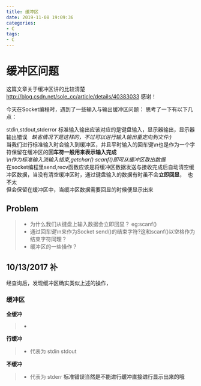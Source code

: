 ```yaml
---
title: 缓冲区
date: 2019-11-08 19:09:36
categories:
- C
tags:
- C
---
```


# 缓冲区问题  
这篇文章关于缓冲区讲的比较清楚 http://blog.csdn.net/sole_cc/article/details/40383033 感谢！

今天在Socket编程时，遇到了一些输入与输出缓冲区问题：
思考了一下有以下几点：  

stdin,stdout,stderror 标准输入输出应该对应的是键盘输入，显示器输出，显示器输出错误       
*缺省情况下是这样的，不过可以进行输入输出重定向到文件:)*  
当我们进行标准输入时会输入到缓冲区，并且平时输入的回车键\n也是作为一个字符保留在缓冲区的**回车符一般用来表示输入完成**  
*\n作为标准输入流输入结束,getchar() scanf()即可从缓冲区取出数据*   
在socket编程里send,recv函数应该是将缓冲区数据发送与接收完成后自动清空缓冲区数据，当没有清空缓冲区时，通过键盘输入的数据有时虽不会**立即回显**，  也不太   
但会保留在缓冲区中，当缓冲区数据需要回显的时候便显示出来  
 

## Problem  
> - 为什么我们从键盘上输入数据会立即回显？ eg:scanf()  
> - 通过回车键\n来作为Socket send()的结束字符?这和scanf()以空格作为结束字符同理？  
> - 缓冲区的一些操作？  

## 10/13/2017 补  
经查询后，发现缓冲区确实类似上述的操作，  

### 缓冲区   
**全缓冲**  
> - 
**行缓冲**   
> - 代表为 stdin stdout

**不缓冲**  
> - 代表为 stderr **标准错误当然是不能进行缓冲直接进行显示出来的哦**
